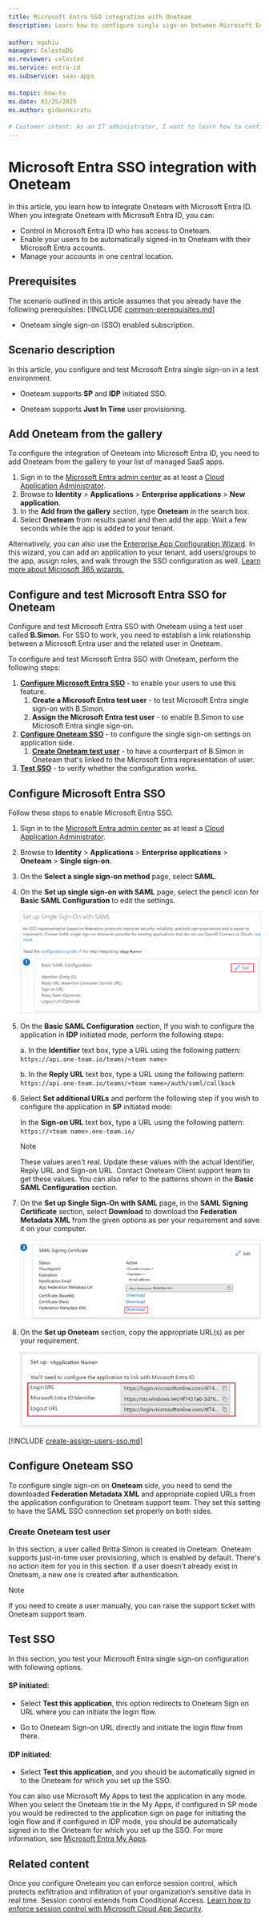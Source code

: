 ```yaml
---
title: Microsoft Entra SSO integration with Oneteam
description: Learn how to configure single sign-on between Microsoft Entra ID and Oneteam.

author: nguhiu
manager: CelesteDG
ms.reviewer: celested
ms.service: entra-id
ms.subservice: saas-apps

ms.topic: how-to
ms.date: 03/25/2025
ms.author: gideonkiratu

# Customer intent: As an IT administrator, I want to learn how to configure single sign-on between Microsoft Entra ID and Oneteam so that I can control who has access to Oneteam, enable automatic sign-in with Microsoft Entra accounts, and manage my accounts in one central location.
---
```

# Microsoft Entra SSO integration with Oneteam

In this article,  you learn how to integrate Oneteam with Microsoft Entra ID. When you integrate Oneteam with Microsoft Entra ID, you can:

* Control in Microsoft Entra ID who has access to Oneteam.
* Enable your users to be automatically signed-in to Oneteam with their Microsoft Entra accounts.
* Manage your accounts in one central location.

## Prerequisites
The scenario outlined in this article assumes that you already have the following prerequisites:
[!INCLUDE [common-prerequisites.md](~/identity/saas-apps/includes/common-prerequisites.md)]
* Oneteam single sign-on (SSO) enabled subscription.

## Scenario description

In this article,  you configure and test Microsoft Entra single sign-on in a test environment.

* Oneteam supports **SP** and **IDP** initiated SSO.

* Oneteam supports **Just In Time** user provisioning.

## Add Oneteam from the gallery

To configure the integration of Oneteam into Microsoft Entra ID, you need to add Oneteam from the gallery to your list of managed SaaS apps.

1. Sign in to the [Microsoft Entra admin center](https://entra.microsoft.com) as at least a [Cloud Application Administrator](~/identity/role-based-access-control/permissions-reference.md#cloud-application-administrator).
1. Browse to **Identity** > **Applications** > **Enterprise applications** > **New application**.
1. In the **Add from the gallery** section, type **Oneteam** in the search box.
1. Select **Oneteam** from results panel and then add the app. Wait a few seconds while the app is added to your tenant.

 Alternatively, you can also use the [Enterprise App Configuration Wizard](https://portal.office.com/AdminPortal/home?Q=Docs#/azureadappintegration). In this wizard, you can add an application to your tenant, add users/groups to the app, assign roles, and walk through the SSO configuration as well. [Learn more about Microsoft 365 wizards.](/microsoft-365/admin/misc/azure-ad-setup-guides)

<a name='configure-and-test-azure-ad-sso-for-oneteam'></a>

## Configure and test Microsoft Entra SSO for Oneteam

Configure and test Microsoft Entra SSO with Oneteam using a test user called **B.Simon**. For SSO to work, you need to establish a link relationship between a Microsoft Entra user and the related user in Oneteam.

To configure and test Microsoft Entra SSO with Oneteam, perform the following steps:

1. **[Configure Microsoft Entra SSO](#configure-azure-ad-sso)** - to enable your users to use this feature.
    1. **Create a Microsoft Entra test user** - to test Microsoft Entra single sign-on with B.Simon.
    1. **Assign the Microsoft Entra test user** - to enable B.Simon to use Microsoft Entra single sign-on.
1. **[Configure Oneteam SSO](#configure-oneteam-sso)** - to configure the single sign-on settings on application side.
    1. **[Create Oneteam test user](#create-oneteam-test-user)** - to have a counterpart of B.Simon in Oneteam that's linked to the Microsoft Entra representation of user.
1. **[Test SSO](#test-sso)** - to verify whether the configuration works.

<a name='configure-azure-ad-sso'></a>

## Configure Microsoft Entra SSO

Follow these steps to enable Microsoft Entra SSO.

1. Sign in to the [Microsoft Entra admin center](https://entra.microsoft.com) as at least a [Cloud Application Administrator](~/identity/role-based-access-control/permissions-reference.md#cloud-application-administrator).
1. Browse to **Identity** > **Applications** > **Enterprise applications** > **Oneteam** > **Single sign-on**.
1. On the **Select a single sign-on method** page, select **SAML**.
1. On the **Set up single sign-on with SAML** page, select the pencil icon for **Basic SAML Configuration** to edit the settings.

   ![Edit Basic SAML Configuration](common/edit-urls.png)

1. On the **Basic SAML Configuration** section, If you wish to configure the application in **IDP** initiated mode, perform the following steps:

    a. In the **Identifier** text box, type a URL using the following pattern:
    `https://api.one-team.io/teams/<team name>`

    b. In the **Reply URL** text box, type a URL using the following pattern:
    `https://api.one-team.io/teams/<team name>/auth/saml/callback`

5. Select **Set additional URLs** and perform the following step if you wish to configure the application in **SP** initiated mode:

    In the **Sign-on URL** text box, type a URL using the following pattern:
    `https://<team name>.one-team.io/`

	> [!NOTE]
	> These values aren't real. Update these values with the actual Identifier, Reply URL and Sign-on URL. Contact Oneteam Client support team to get these values. You can also refer to the patterns shown in the **Basic SAML Configuration** section.

6. On the **Set up Single Sign-On with SAML** page, in the **SAML Signing Certificate** section, select **Download** to download the **Federation Metadata XML** from the given options as per your requirement and save it on your computer.

	![The Certificate download link](common/metadataxml.png)

7. On the **Set up Oneteam** section, copy the appropriate URL(s) as per your requirement.

	![Copy configuration URLs](common/copy-configuration-urls.png)

<a name='create-an-azure-ad-test-user'></a>

[!INCLUDE [create-assign-users-sso.md](~/identity/saas-apps/includes/create-assign-users-sso.md)]

## Configure Oneteam SSO

To configure single sign-on on **Oneteam** side, you need to send the downloaded **Federation Metadata XML** and appropriate copied URLs from the application configuration to Oneteam support team. They set this setting to have the SAML SSO connection set properly on both sides.

### Create Oneteam test user

In this section, a user called Britta Simon is created in Oneteam. Oneteam supports just-in-time user provisioning, which is enabled by default. There's no action item for you in this section. If a user doesn't already exist in Oneteam, a new one is created after authentication.

>[!NOTE]
>If you need to create a user manually, you can raise the support ticket with Oneteam support team.

## Test SSO 

In this section, you test your Microsoft Entra single sign-on configuration with following options. 

#### SP initiated:

* Select **Test this application**, this option redirects to Oneteam Sign on URL where you can initiate the login flow.  

* Go to Oneteam Sign-on URL directly and initiate the login flow from there.

#### IDP initiated:

* Select **Test this application**, and you should be automatically signed in to the Oneteam for which you set up the SSO. 

You can also use Microsoft My Apps to test the application in any mode. When you select the Oneteam tile in the My Apps, if configured in SP mode you would be redirected to the application sign on page for initiating the login flow and if configured in IDP mode, you should be automatically signed in to the Oneteam for which you set up the SSO. For more information, see [Microsoft Entra My Apps](/azure/active-directory/manage-apps/end-user-experiences#azure-ad-my-apps).

## Related content

Once you configure Oneteam you can enforce session control, which protects exfiltration and infiltration of your organization’s sensitive data in real time. Session control extends from Conditional Access. [Learn how to enforce session control with Microsoft Cloud App Security](/cloud-app-security/proxy-deployment-aad).
